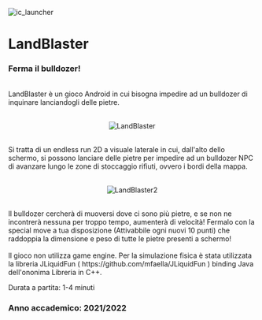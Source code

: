 ![ic_launcher](https://user-images.githubusercontent.com/20641545/150014045-dd981728-2dcc-443b-b888-5d662a816a28.png)
# LandBlaster 
### Ferma il bulldozer! 
<br />
LandBlaster è un gioco Android in cui bisogna impedire ad un bulldozer di inquinare lanciandogli delle pietre.  <br /> <br />
<p align="center">
  <img src="https://user-images.githubusercontent.com/20641545/150017755-fbb775cb-4411-434d-8445-366519cbb60b.png" alt="LandBlaster"/>
</p>
<br />
Si tratta di un endless run 2D a visuale laterale in cui, dall'alto dello schermo, si possono lanciare delle pietre per impedire ad un bulldozer NPC di avanzare lungo le zone di stoccaggio rifiuti, ovvero i bordi della mappa. <br /> <br />
<p align="center">
  <img src="https://user-images.githubusercontent.com/20641545/150018906-dc692fb7-6568-4c10-bb8f-9248632c108c.png" alt="LandBlaster2"/>
</p>
<br />
Il bulldozer cercherà di muoversi dove ci sono più pietre, e se non ne incontrerà nessuna per troppo tempo, aumenterà di velocità! 
Fermalo con la special move a tua disposizione (Attivabbile ogni nuovi 10 punti) che raddoppia la dimensione e peso di tutte le pietre presenti a schermo! <br /> <br />
Il gioco non utilizza game engine.
Per la simulazione fisica è stata utilizzata la libreria JLiquidFun ( https://github.com/mfaella/JLiquidFun ) binding Java dell'ononima Libreria in C++.<br />

Durata a partita: 1-4 minuti
### Anno accademico: 2021/2022

